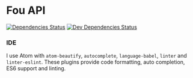 # Fou API

[![Dependencies Status](https://david-dm.org/FOUfashion/api.png)](https://david-dm.org/FOUfashion/api#info=dependencies)
[![Dev Dependencies Status](https://david-dm.org/FOUfashion/api/dev-status.svg)](https://david-dm.org/FOUfashion/api#info=devDependencies)

### IDE

I use Atom with `atom-beautify`, `autocomplete`, `language-babel`, `linter` and `linter-eslint`.
These plugins provide code formatting, auto completion, ES6 support and linting.
